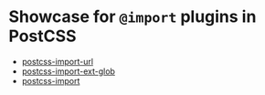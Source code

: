 # Showcase for `@import` plugins in PostCSS

- [postcss-import-url](https://www.npmjs.com/package/postcss-import-url)
- [postcss-import-ext-glob](https://www.npmjs.com/package/postcss-import-ext-glob)
- [postcss-import](https://www.npmjs.com/package/postcss-import)
